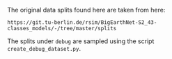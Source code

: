 The original data splits found here are taken from here:

`https://git.tu-berlin.de/rsim/BigEarthNet-S2_43-classes_models/-/tree/master/splits`

The splits under `debug` are sampled using the script `create_debug_dataset.py`.

